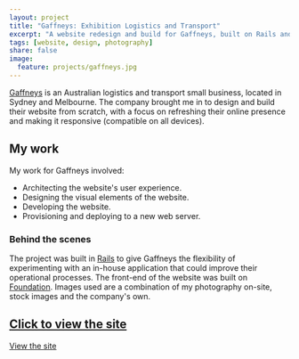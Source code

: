 ```yaml
---
layout: project
title: "Gaffneys: Exhibition Logistics and Transport"
excerpt: "A website redesign and build for Gaffneys, built on Rails and Foundation."
tags: [website, design, photography]
share: false
image:
  feature: projects/gaffneys.jpg
---
```


[Gaffneys](http://gaffneys.com.au) is an Australian logistics and transport small business, located in Sydney and Melbourne. The company brought me in to design and build their website from scratch, with a focus on refreshing their online presence and making it responsive (compatible on all devices).

## My work

My work for Gaffneys involved:

* Architecting the website's user experience.
* Designing the visual elements of the website.
* Developing the website.
* Provisioning and deploying to a new web server.

### Behind the scenes

The project was built in [Rails](http://rubyonrails.org) to give Gaffneys the flexibility of experimenting with an in-house application that could improve their operational processes. The front-end of the website was built on [Foundation](http://foundation.zurb.com). Images used are a combination of my photography on-site, stock images and the company's own.

## [<i class="fa fa-link"></i> Click to view the site](http://gaffneys.com.au)

<a href="http://gaffneys.com.au" class="button secondary radius" role="button" target="_blank"><i class="fa fa-link"></i> View the site</a>